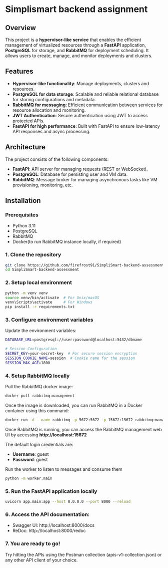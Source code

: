 # Simplismart backend assignment

## Overview

This project is a **hypervisor-like service** that enables the efficient management of virtualized resources through a **FastAPI** application, **PostgreSQL** for storage, and **RabbitMQ** for deployment scheduling. It allows users to create, manage, and monitor deployments and clusters.

## Features

- **Hypervisor-like functionality**: Manage deployments, clusters and resources.
- **PostgreSQL for data storage**: Scalable and reliable relational database for storing configurations and metadata.
- **RabbitMQ for messaging**: Efficient communication between services for resource allocation and monitoring.
- **JWT Authentication**: Secure authentication using JWT to access protected APIs.
- **FastAPI for high performance**: Built with FastAPI to ensure low-latency API responses and async processing.

## Architecture

The project consists of the following components:
- **FastAPI**: API server for managing requests (REST or WebSocket).
- **PostgreSQL**: Database for persisting user and VM data.
- **RabbitMQ**: Message broker for managing asynchronous tasks like VM provisioning, monitoring, etc.

## Installation

### Prerequisites

- Python 3.11
- PostgreSQL
- RabbitMQ
- Docker(to run RabbitMQ instance locally, if required)

### 1. Clone the repository
```bash
git clone https://github.com/firefrost91/SimpliSmart-backend-assessment.git
cd SimpliSmart-backend-assessment
```

### 2. Setup local environment
```bash
python -m venv venv
source venv/bin/activate  # For Unix/macOS
venv\Scripts\activate     # For Windows
pip install -r requirements.txt
```

### 3. Configure environment variables
Update the environment variables:
```bash
DATABASE_URL=postgresql://user:password@localhost:5432/dbname

# Session Configuration
SECRET_KEY=your-secret-key  # For secure session encryption
SESSION_COOKIE_NAME=session  # Cookie name for the session
SESSION_MAX_AGE=1800
```

### 4. Setup RabbitMQ locally
Pull the RabbitMQ docker image:
```bash
docker pull rabbitmq:management
```
Once the image is downloaded, you can run RabbitMQ in a Docker container using this command:
```bash
docker run -d --name rabbitmq -p 5672:5672 -p 15672:15672 rabbitmq:management
```
Once RabbitMQ is running, you can access the RabbitMQ management web UI by accessing **http://localhost:15672**

The default login credentials are:

- **Username**: guest
- **Password**: guest

Run the worker to listen to messages and consume them 
```bash
python -m worker.main
```
### 5. Run the FastAPI application locally
```bash
uvicorn app.main:app --host 0.0.0.0 --port 8000 --reload
```
### 6. Access the API documentation:
- Swagger UI: http://localhost:8000/docs
- ReDoc: http://localhost:8000/redoc

### 7. You are ready to go!
Try hitting the APIs using the Postman collection (apis-v1-collection.json) or any other API client of your choice.
